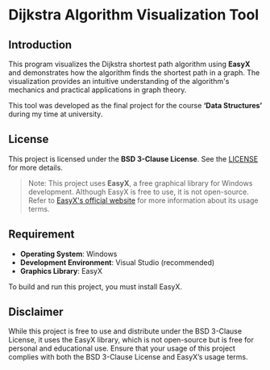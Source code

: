 # Dijkstra Algorithm Visualization Tool    
## Introduction
This program visualizes the Dijkstra shortest path algorithm using **EasyX** and demonstrates how the algorithm finds the shortest path in a graph. The visualization provides an intuitive understanding of the algorithm's mechanics and practical applications in graph theory.

This tool was developed as the final project for the course **‘Data Structures’** during my time at university.

## License
This project is licensed under the **BSD 3-Clause License**. See the [LICENSE](LICENSE.txt) for more details.
> Note: This project uses **EasyX**, a free graphical library for Windows development. Although EasyX is free to use, it is not open-source. Refer to [EasyX's official website](https://easyx.cn) for more information about its usage terms.

## Requirement
- **Operating System**: Windows
- **Development Environment**: Visual Studio (recommended)
- **Graphics Library**: EasyX

To build and run this project, you must install EasyX.  

## Disclaimer
While this project is free to use and distribute under the BSD 3-Clause License, it uses the EasyX library, which is not open-source but is free for personal and educational use. Ensure that your usage of this project complies with both the BSD 3-Clause License and EasyX’s usage terms.
